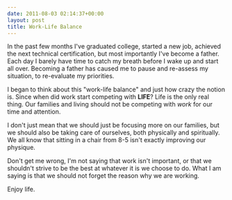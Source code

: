 ```yaml
---
date: 2011-08-03 02:14:37+00:00
layout: post
title: Work-Life Balance
---
```


In the past few months I've graduated college, started a new job, achieved the next technical certification, but most importantly I've become a father. Each day I barely have time to catch my breath before I wake up and start all over. Becoming a father has caused me to pause and re-assess my situation, to re-evaluate my priorities.  

I began to think about this "work-life balance" and just how crazy the notion is. Since when did work start competing with **LIFE**? Life is the only real thing. Our families and living should not be competing with _work_ for our time and attention.  

I don't just mean that we should just be focusing more on our families, but we should also be taking care of ourselves, both physically and spiritually. We all know that sitting in a chair from 8-5 isn't exactly improving our physique.  

Don't get me wrong, I'm not saying that work isn't important, or that we shouldn't strive to be the best at whatever it is we choose to do. What I am saying is that we should not forget the reason why we are working.

Enjoy life.


